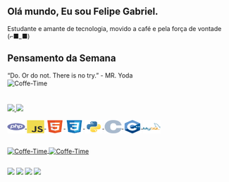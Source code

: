 ## Olá mundo, Eu sou Felipe Gabriel. 
Estudante e amante de tecnologia, movido a café e pela força de vontade (⌐■_■)
## Pensamento da Semana
“Do. Or do not. There is no try.” - MR. Yoda 
<br>
<img align="center" alt="Coffe-Time" height="180" width="200" src="https://media.giphy.com/media/GnNtz3c1Ni8Ba/giphy.gif">

#

<a href="https://github.com/Flipe-TI">
  <img height="180em" src="https://github-readme-stats.vercel.app/api?username=Flipe-TI&show_icons=true&theme=tokyonight&include_all_commits=true&count_private=true"/>
  <img height="180em" src="https://github-readme-stats.vercel.app/api/top-langs/?username=Flipe-TI&layout=compact&langs_count=8&theme=tokyonight"/>
 
<div style="display: inline_block"><br>
  <img align="center" alt="icon-Js" height="30" width="40" src="https://raw.githubusercontent.com/devicons/devicon/master/icons/php/php-plain.svg">
  <img align="center" alt="icon-React" height="30" width="40" src="https://raw.githubusercontent.com/devicons/devicon/master/icons/javascript/javascript-original.svg">
  <img align="center" alt="icon-HTML" height="30" width="40" src="https://raw.githubusercontent.com/devicons/devicon/master/icons/html5/html5-original.svg">
  <img align="center" alt="icon-CSS" height="30" width="40" src="https://raw.githubusercontent.com/devicons/devicon/master/icons/css3/css3-original.svg">
  <img align="center" alt="icon-Csharp" height="30" width="40" src="https://raw.githubusercontent.com/devicons/devicon/master/icons/python/python-original.svg">
  <img align="center" alt="icon-Csharp" height="30" width="40" src="https://raw.githubusercontent.com/devicons/devicon/master/icons/c/c-original.svg">
  <img align="center" alt="icon-Csharp" height="30" width="40" src="https://raw.githubusercontent.com/devicons/devicon/master/icons/cplusplus/cplusplus-original.svg">
  <img align="center" alt="icon-Js" height="30" width="40" src="https://raw.githubusercontent.com/devicons/devicon/master/icons/mysql/mysql-original-wordmark.svg">
</div>

  ##

<div>
    <img align="center" alt="Coffe-Time" height="180" width="200" src="https://media.giphy.com/media/687qS11pXwjCM/giphy.gif">
    <img align="center" alt="Coffe-Time" height="180" width="200" src="https://media.giphy.com/media/ZVik7pBtu9dNS/giphy.gif">
</div>

##

<div>
  <a href = "https://www.linkedin.com/in/felipe-silva-ti/"><img src="https://img.shields.io/badge/-LinkedIn-blue?style=flat-square&logo=Linkedin&logoColor=white" target="_blank"></a>
  <a href = "https://api.whatsapp.com/send?phone=558599808243&text=Te%20vi%20no%20GitHub,%20tudo%20bom?"><img src="https://img.shields.io/badge/-Whatsapp-4CA143?style=flat-square&labelColor=4CA143&logo=whatsapp&logoColor=white" target="_blank"></a>
  <a href = "mailto:felipe.suporteti@hotmail.com"><img src="https://img.shields.io/badge/-Outlook-blue?style=flat-square&logo=Microsoft-Outlook&logoColor=white" target="_blank"></a>
  <a href = "mailto:felipegabriel.suporteti@gmail.com"><img src="https://img.shields.io/badge/-Gmail-c14438?style=flat-square&logo=Gmail&logoColor=white" target="_blank"></a>
</div>
